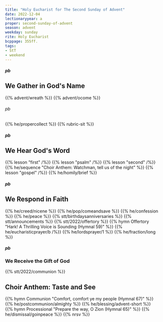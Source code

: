 ```yaml
---
title: "Holy Eucharist for The Second Sunday of Advent"
date: 2022-12-04
lectionaryyear: a
proper: second-sunday-of-advent
season: advent
weekday: sunday
rite: Holy Eucharist
bcppage: 355ff.
tags:
- StT
- weekend
---
```


##### pb
## We Gather in God's Name
{{% advent/wreath %}}
{{% advent/ocome %}}

###### pb
{{% he/propercollect %}}
{{% rubric-sit %}}

##### pb
## We Hear God's Word
{{% lesson "first" /%}}
{{% lesson "psalm" /%}}
{{% lesson "second" /%}}
{{% he/sequence "Choir Anthem: Watchman, tell us of the night" %}}
{{% lesson "gospel" /%}}
{{% he/homily/brief %}}

##### pb
## We Respond in Faith
{{% he/creed/nicene %}}
{{% he/pop/comeandsave %}}
{{% he/confession %}}
{{% he/peace %}}
{{% stt/birthdaysanniversaries %}}
{{% stt/announcements %}}
{{% stt/2022/offertory %}}
{{% hymn Offertory "Hark! A Thrilling Voice is Sounding (Hymnal 59)" %}}
{{% he/eucharisticprayer/b /%}}
{{% he/lordsprayer/1 %}}
{{% he/fraction/long %}}

##### pb
### We Receive the Gift of God
{{% stt/2022/communion %}}

## Choir Anthem: Taste and See
{{% hymn Communion "Comfort, comfort ye my people (Hymnal 67)" %}}
{{% he/postcommunion/almighty %}}
{{% he/blessing/advent-short %}}
{{% hymn Processional "Prepare the way, O Zion (Hymnal 65)" %}}
{{% he/dismissal/goinpeace %}}
{{% nrsv %}}

